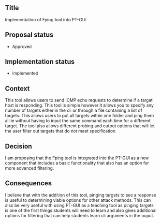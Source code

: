 ## Title

Implementation of Fping tool into PT-GUI

## Proposal status

- Approved

## Implementation status

- Implemented

## Context

This tool allows users to send ICMP echo requests to determine if a target host is responding. This tool is simple however it allows you to specify any number of targets either in the cli or through a file containing a list of targets. This allows users to put all targets within one folder and ping them all in without having to input the same command each time for a different target. The tool also allows different probing and output options that will let the user filter out targets that do not meet specification.

## Decision

I am proposing that the Fping tool is integrated into the PT-GUI as a new component that includes a basic functionality that also has an option for more advanced filtering.

## Consequences

I believe that with the addition of this tool, pinging targets to see a response is useful to determining viable options for other attack methods. This can also be very useful with using PT-GUI as a teaching tool as pinging targets is one of the first things students will need to learn and also gives additional options for filtering that can help students learn cli arguments in the ouput.
